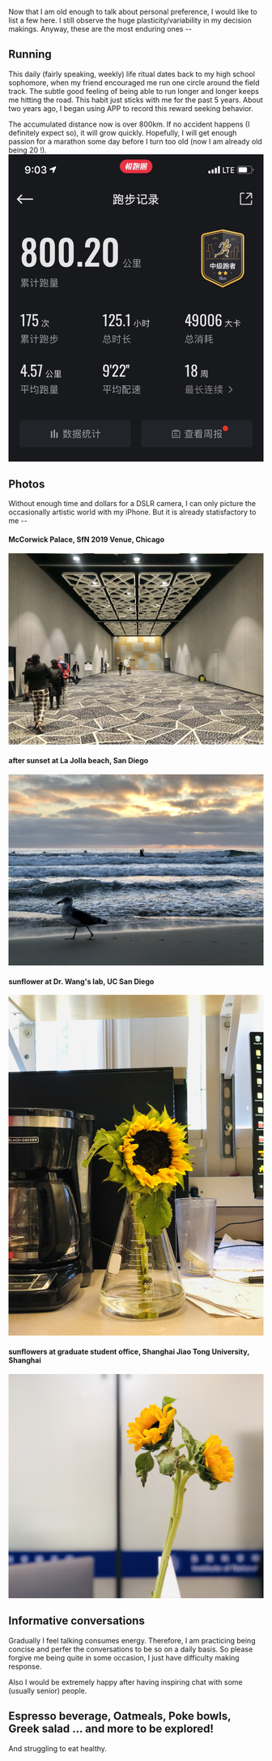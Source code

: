 Now that I am old enough to talk about personal preference, I would like to list a few here. I still observe the huge plasticity/variability in my decision makings. Anyway, these are the most enduring ones -- 

## Running
This daily (fairly speaking, weekly) life ritual dates back to my high school sophomore, when my friend encouraged me run one circle around the field track. The subtle good feeling of being able to run longer and longer keeps me hitting the road. This habit just sticks with me for the past 5 years. About two years ago, I began using APP to record this reward seeking behavior.  

The accumulated distance now is over 800km. If no accident happens (I definitely expect so), it will grow quickly.
Hopefully, I will get enough passion for a marathon some day before I turn too old (now I am already old being 20 !).
![](IMG_7220.jpg)


## Photos
Without enough time and dollars for a DSLR camera, I can only picture the occasionally artistic world with my iPhone. But it is already statisfactory to me --

#### McCorwick Palace, SfN 2019 Venue, Chicago
![](IMG_7261.JPG)
#### after sunset at La Jolla beach, San Diego
![](IMG_5368.jpg)
#### sunflower at Dr. Wang's lab, UC San Diego
![](IMG_7154.jpg)
#### sunflowers at graduate student office, Shanghai Jiao Tong University, Shanghai
![](IMG_4644.JPG)

## Informative conversations
Gradually I feel talking consumes energy. Therefore, I am practicing being concise and perfer the conversations to be so on a daily basis. So please forgive me being quite in some occasion, I just have difficulty making response. 

Also I would be extremely happy after having inspiring chat with some (usually senior) people.

## Espresso beverage, Oatmeals, Poke bowls, Greek salad ... and more to be explored! 
And struggling to eat healthy.

